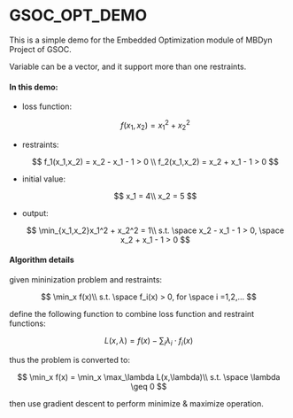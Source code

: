 # GSOC_OPT_DEMO
This is a simple demo for the Embedded Optimization module of MBDyn Project of GSOC.

Variable can be a vector, and it support more than one restraints. 

#### In this demo:                                            

- loss function:

  $$
  f(x_1,x_2) = x_1^2 + x_2^2
  $$

- restraints:

  $$
  f_1(x_1,x_2) = x_2 - x_1 - 1 > 0 \\
  f_2(x_1,x_2) = x_2 + x_1 - 1 > 0
  $$
                

- initial value:

  $$
  x_1 = 4\\
  x_2 = 5
  $$

- output:

  $$
  \min_{x_1,x_2}x_1^2 + x_2^2 = 1\\
  s.t. \space x_2 - x_1 - 1 > 0, \space x_2 + x_1 - 1 > 0
  $$

#### Algorithm details
given mininization problem and restraints:

$$
\min_x f(x)\\
s.t. \space f_i(x) > 0, for \space i =1,2,... 
$$

define the following function to combine loss function and restraint functions:

$$
L(x,\lambda) = f(x) - \sum_i \lambda_i \cdot f_i(x) 
$$

thus the problem is converted to:

$$
\min_x f(x) = \min_x \max_\lambda L(x,\lambda)\\
s.t. \space \lambda \geq 0
$$

then use gradient descent to perform minimize & maximize operation.
